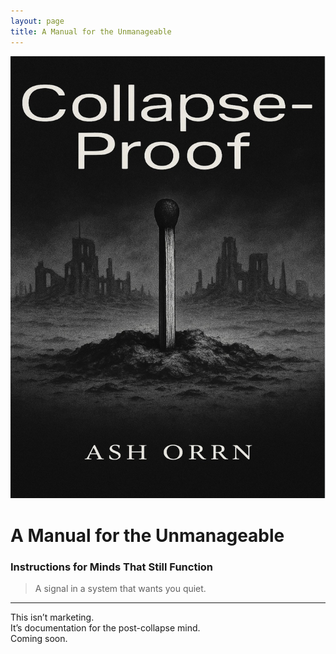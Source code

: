 ```yaml
---
layout: page
title: A Manual for the Unmanageable
---
```


<div style="text-align: center;">
  <img src="/assets/cover.jpg" alt="Book Cover" style="max-width: 100%; height: auto;" />
</div>

# A Manual for the Unmanageable  
### Instructions for Minds That Still Function

> A signal in a system that wants you quiet.

---

This isn’t marketing.  
It’s documentation for the post-collapse mind.  
Coming soon.
